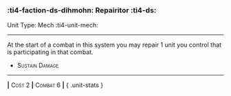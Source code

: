 ### :ti4-faction-ds-dihmohn: **Repairitor** :ti4-ds:

Unit Type: Mech :ti4-unit-mech:

---

At the start of a combat in this system you may repair 1 unit you control that is participating in that combat.

* <span style="font-variant:small-caps;">Sustain Damage</span> 

---

__|__ <span style="font-variant:small-caps;">Cost 2</span> __|__ <span style="font-variant:small-caps;">Combat 6</span> __|__
{ .unit-stats }
